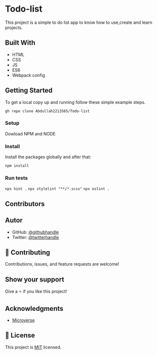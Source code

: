 # Todo-list

This project is a simple to do list app to know how to use,create and learn projects.

## Built With

- HTML
- CSS
- JS
- ES6
- Webpack config

## Getting Started

To get a local copy up and running follow these simple example steps.

`gh repo clone Abdullah2213565/Todo-list`

### Setup

Dowload NPM and NODE

### Install

Install the packages globally and after that:

`npm install`

### Run tests

`npx hint .`
`npx stylelint "**/*.scss"`
`npx eslint .`

## Contributors

## Autor
- GitHub: [@githubhandle](https://github.com/Abdullah2213565)
- Twitter: [@twitterhandle](https://twitter.com/dulakhan024)


## 🤝 Contributing

Contributions, issues, and feature requests are welcome!

## Show your support

Give a ⭐️ if you like this project!

## Acknowledgments

- [Microverse](https://www.microverse.com)

## 📝 License

This project is [MIT](./MIT.md) licensed.
